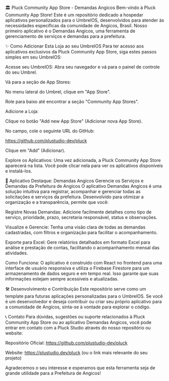 🏛️ Pluck Community App Store - Demandas Angicos
Bem-vindo à Pluck Community App Store! Este é um repositório dedicado a hospedar aplicativos personalizados para o UmbrelOS, desenvolvidos para atender às necessidades específicas da comunidade de Angicos, Brasil. Nosso primeiro aplicativo é o Demandas Angicos, uma ferramenta de gerenciamento de serviços e demandas para a prefeitura.

✨ Como Adicionar Esta Loja ao seu UmbrelOS
Para ter acesso aos aplicativos exclusivos da Pluck Community App Store, siga estes passos simples em seu UmbrelOS:

Acesse seu UmbrelOS: Abra seu navegador e vá para o painel de controle do seu Umbrel.

Vá para a seção de App Stores:

No menu lateral do Umbrel, clique em "App Store".

Role para baixo até encontrar a seção "Community App Stores".

Adicione a Loja:

Clique no botão "Add new App Store" (Adicionar nova App Store).

No campo, cole o seguinte URL do GitHub:

https://github.com/plustudio-dev/pluck

Clique em "Add" (Adicionar).

Explore os Aplicativos: Uma vez adicionada, a Pluck Community App Store aparecerá na lista. Você pode clicar nela para ver os aplicativos disponíveis e instalá-los.

🚀 Aplicativo Destaque: Demandas Angicos
Gerencie os Serviços e Demandas da Prefeitura de Angicos
O aplicativo Demandas Angicos é uma solução intuitiva para registrar, acompanhar e gerenciar todas as solicitações e serviços da prefeitura. Desenvolvido para otimizar a organização e a transparência, permite que você:

Registre Novas Demandas: Adicione facilmente detalhes como tipo de serviço, prioridade, prazo, secretaria responsável, status e observações.

Visualize e Gerencie: Tenha uma visão clara de todas as demandas cadastradas, com filtros e organização para facilitar o acompanhamento.

Exporte para Excel: Gere relatórios detalhados em formato Excel para análise e prestação de contas, facilitando o acompanhamento mensal das atividades.

Como Funciona:
O aplicativo é construído com React no frontend para uma interface de usuário responsiva e utiliza o Firebase Firestore para um armazenamento de dados seguro e em tempo real. Isso garante que suas informações estejam sempre acessíveis e atualizadas.

🛠️ Desenvolvimento e Contribuição
Este repositório serve como um template para futuras aplicações personalizadas para o UmbrelOS. Se você é um desenvolvedor e deseja contribuir ou criar seu próprio aplicativo para a comunidade de Angicos, sinta-se à vontade para explorar o código.

📞 Contato
Para dúvidas, sugestões ou suporte relacionados à Pluck Community App Store ou ao aplicativo Demandas Angicos, você pode entrar em contato com a Pluck Studio através do nosso repositório ou website:

Repositório Oficial: https://github.com/plustudio-dev/pluck

Website: https://plustudio.dev/pluck (ou o link mais relevante do seu projeto)

Agradecemos o seu interesse e esperamos que esta ferramenta seja de grande utilidade para a Prefeitura de Angicos!

